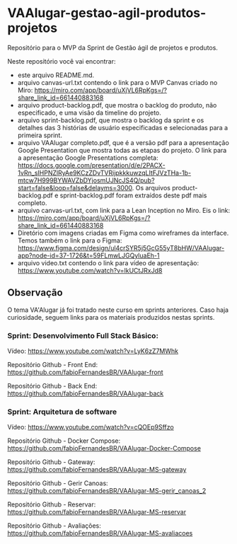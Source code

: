 # VAAlugar-gestao-agil-produtos-projetos
Repositório para o MVP da Sprint de Gestão ágil de projetos e produtos.

Neste repositório você vai encontrar:
- este arquivo README.md.
- arquivo canvas-url.txt contendo o link para o MVP Canvas criado no Miro: https://miro.com/app/board/uXjVL6RpKgs=/?share_link_id=661440883168
- arquivo product-backlog.pdf, que mostra o backlog do produto, não especificado, e uma visão da timeline do projeto.
- arquivo sprint-backlog.pdf, que mostra o backlog da sprint e os detalhes das 3 histórias de usuário especificadas e selecionadas para a primeira sprint.
- arquivo VAAlugar completo.pdf, que é a versão pdf para a apresentação Google Presentation que mostra todas as etapas do projeto. O link para a apresentação Google Presentations completa: https://docs.google.com/presentation/d/e/2PACX-1vRn_sIHPNZlRyAe9KCzZDvTVRijpkkkuwzqLItFJVzTHa-1b-mtcw7H999BYWAVZbDYjosmUJNcJS4Q/pub?start=false&loop=false&delayms=3000. Os arquivos product-backlog.pdf e sprint-backlog.pdf foram extraídos deste pdf mais completo.
- arquivo canvas-url.txt, com link para a Lean Inception no Miro. Eis o link: https://miro.com/app/board/uXjVL6RpKgs=/?share_link_id=661440883168
- Diretório com imagens criadas em Figma como wireframes da interface. Temos também o link para o Figma: https://www.figma.com/design/ul4crSYR5j5GcG55yT8bHW/VAAlugar-app?node-id=37-1726&t=59FLmwLJGQyluaEh-1
- arquivo video.txt contendo o link para vídeo de apresentação: https://www.youtube.com/watch?v=lkUCtJRxJd8

## Observação
O tema VA'Alugar já foi tratado neste curso em sprints anteriores. Caso haja curiosidade, seguem links para os materiais produzidos nestas sprints.

### Sprint: Desenvolvimento Full Stack Básico:
Vídeo: https://www.youtube.com/watch?v=LyK6zZ7MWhk

Repositório Github - Front End: https://github.com/fabioFernandesBR/VAAlugar-front

Repositório Github - Back End: https://github.com/fabioFernandesBR/VAAlugar-back

### Sprint: Arquitetura de software
Vídeo: https://www.youtube.com/watch?v=cQOEp9Sffzo

Repositório Github - Docker Compose: https://github.com/fabioFernandesBR/VAAlugar-Docker-Compose

Repositório Github - Gateway: https://github.com/fabioFernandesBR/VAAlugar-MS-gateway

Repositório Github - Gerir Canoas: https://github.com/fabioFernandesBR/VAAlugar-MS-gerir_canoas_2 

Repositório Github - Reservar: https://github.com/fabioFernandesBR/VAAlugar-MS-reservar

Repositório Github - Avaliações: https://github.com/fabioFernandesBR/VAAlugar-MS-avaliacoes




